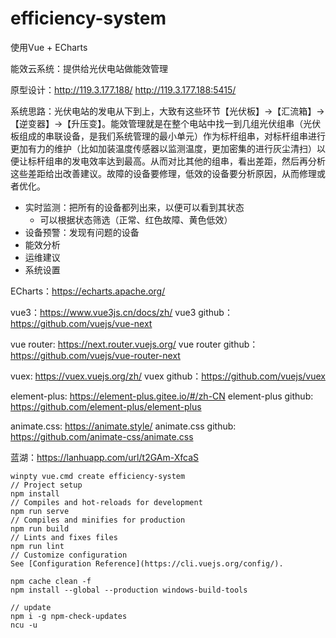 # efficiency-system
使用Vue + ECharts 

能效云系统：提供给光伏电站做能效管理

原型设计：http://119.3.177.188/
http://119.3.177.188:5415/

系统思路：光伏电站的发电从下到上，大致有这些环节【光伏板】->【汇流箱】->【逆变器】->【升压变】。能效管理就是在整个电站中找一到几组光伏组串（光伏板组成的串联设备，是我们系统管理的最小单元）作为标杆组串，对标杆组串进行更加有力的维护（比如加装温度传感器以监测温度，更加密集的进行灰尘清扫）以便让标杆组串的发电效率达到最高。从而对比其他的组串，看出差距，然后再分析这些差距给出改善建议。故障的设备要修理，低效的设备要分析原因，从而修理或者优化。

- 实时监测：把所有的设备都列出来，以便可以看到其状态
  - 可以根据状态筛选（正常、红色故障、黄色低效）
- 设备预警：发现有问题的设备
- 能效分析
- 运维建议
- 系统设置

ECharts：https://echarts.apache.org/

vue3：https://www.vue3js.cn/docs/zh/
vue3 github：https://github.com/vuejs/vue-next

vue router: https://next.router.vuejs.org/
vue router github：https://github.com/vuejs/vue-router-next

vuex: https://vuex.vuejs.org/zh/
vuex github：https://github.com/vuejs/vuex

element-plus: https://element-plus.gitee.io/#/zh-CN
element-plus github: https://github.com/element-plus/element-plus

animate.css: https://animate.style/
animate.css github: https://github.com/animate-css/animate.css

蓝湖：https://lanhuapp.com/url/t2GAm-XfcaS

```shell
winpty vue.cmd create efficiency-system
// Project setup
npm install
// Compiles and hot-reloads for development
npm run serve
// Compiles and minifies for production
npm run build
// Lints and fixes files
npm run lint
// Customize configuration
See [Configuration Reference](https://cli.vuejs.org/config/).

npm cache clean -f
npm install --global --production windows-build-tools

// update
npm i -g npm-check-updates
ncu -u
```
